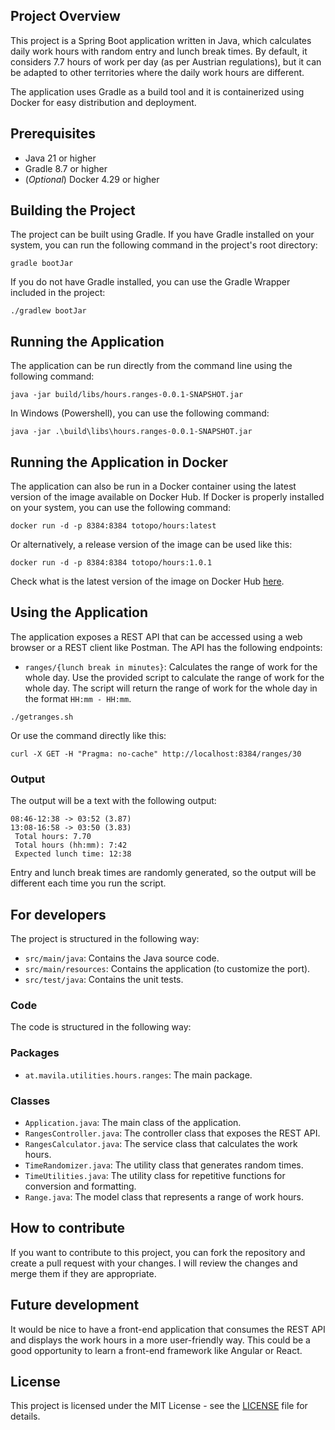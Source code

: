 ## Project Overview

This project is a Spring Boot application written in Java, which calculates daily work hours with random entry and lunch
break times. By default, it considers 7.7 hours of work per day (as per Austrian regulations), but it can be adapted to
other territories where the daily work hours are different.

The application uses Gradle as a build tool and it is containerized using Docker for easy distribution and deployment.

## Prerequisites
- Java 21 or higher
- Gradle 8.7 or higher
- (*Optional*) Docker 4.29 or higher

## Building the Project

The project can be built using Gradle. If you have Gradle installed on your system, you can run the following command in
the project's root directory:

```shell
gradle bootJar
```

If you do not have Gradle installed, you can use the Gradle Wrapper included in the project:

```shell
./gradlew bootJar
```

## Running the Application

The application can be run directly from the command line using the following command:

```shell
java -jar build/libs/hours.ranges-0.0.1-SNAPSHOT.jar
```

In Windows (Powershell), you can use the following command:

```shell
java -jar .\build\libs\hours.ranges-0.0.1-SNAPSHOT.jar
```

## Running the Application in Docker

The application can also be run in a Docker container using the latest version of the image available on Docker Hub. If Docker is properly installed on your system, you can use the following command:

```shell
docker run -d -p 8384:8384 totopo/hours:latest
```

Or alternatively, a release version of the image can be used like this:

```shell
docker run -d -p 8384:8384 totopo/hours:1.0.1
```

Check what is the latest version of the image on Docker
Hub [here](https://hub.docker.com/repository/docker/totopo/hours/tags).

## Using the Application

The application exposes a REST API that can be accessed using a web browser or a REST client like Postman. The API has
the following endpoints:

- `ranges/{lunch break in minutes}`: Calculates the range of work for the whole day.
  Use the provided script to calculate the range of work for the whole day. The script will return the range of work for
  the whole day in the format `HH:mm - HH:mm`.

```shell
./getranges.sh
```

Or use the command directly like this:

```shell
curl -X GET -H "Pragma: no-cache" http://localhost:8384/ranges/30
```

### Output

The output will be a text with the following output:

```text
08:46-12:38 -> 03:52 (3.87)
13:08-16:58 -> 03:50 (3.83)
 Total hours: 7.70
 Total hours (hh:mm): 7:42
 Expected lunch time: 12:38
```

Entry and lunch break times are randomly generated, so the output will be different each time you run the script.

## For developers

The project is structured in the following way:

- `src/main/java`: Contains the Java source code.
- `src/main/resources`: Contains the application (to customize the port).
- `src/test/java`: Contains the unit tests.

### Code

The code is structured in the following way:

### Packages

- `at.mavila.utilities.hours.ranges`: The main package.

### Classes

- `Application.java`: The main class of the application.
- `RangesController.java`: The controller class that exposes the REST API.
- `RangesCalculator.java`: The service class that calculates the work hours.
- `TimeRandomizer.java`: The utility class that generates random times.
- `TimeUtilities.java`: The utility class for repetitive functions for conversion and formatting.
- `Range.java`: The model class that represents a range of work hours.

## How to contribute

If you want to contribute to this project, you can fork the repository and create a pull request with your changes. I
will review the changes and merge them if they are appropriate.

## Future development

It would be nice to have a front-end application that consumes the REST API and displays the work hours in a more
user-friendly way. This could be a good opportunity to learn a front-end framework like Angular or React.

## License

This project is licensed under the MIT License - see the [LICENSE](LICENSE) file for details.



